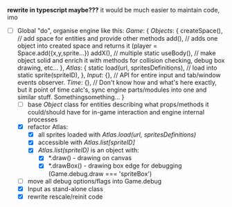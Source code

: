 **rewrite in typescript maybe???** it would be much easier to maintain code, imo

- [ ] Global "do", organise engine like this:
      *Game*: {
        *Objects*: {
          createSpace(), // add space for entities and provide other methods
          add(), // adds one object into created space and returns it (player = Space.add({x,y,sprite...})
          addX(), // multiple
          static useBody(), // make object solid and enrich it with methods for collision checking, debug box drawing, etc...
        },
        *Atlas*: {
          static load(url, spritesDefinitions), // load into 
          static sprite(spriteID),
        },
        *Input*: {}, // API for entire input and tab/window events observer.
        *Time*: {}, // Don't know how and what's here exactly, but it point of time calc's, sync engine parts/modules into one and similar stuff. Somethingsomething...
      }
  - [ ] base *Object* class for entities describing what props/methods it could/should have for in-game interaction and engine internal processes
  - [x] refactor Atlas:
    - [x] all sprites loaded with *Atlas.load(url, spritesDefinitions)*
    - [x] accessible with *Atlas.list[spriteID]*
    - [x] *Atlas.list(spriteID)* is an object with:
      - [x] *.draw() - drawing on canvas
      - [x] *.drawBox() - drawing box edge for debugging (Game.debug.draw === 'spriteBox')
  - [ ] move all debug options/flags into Game.debug
  - [x] Input as stand-alone class
  - [x] rewrite rescale/reinit code